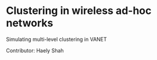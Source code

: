 # Clustering in wireless ad-hoc networks
Simulating multi-level clustering in VANET

Contributor: 
Haely Shah
